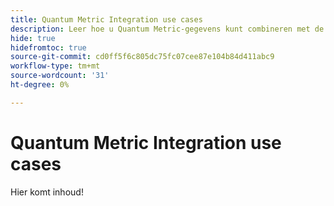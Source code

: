 ```yaml
---
title: Quantum Metric Integration use cases
description: Leer hoe u Quantum Metric-gegevens kunt combineren met de rest van uw gegevens in Customer Journey Analytics.
hide: true
hidefromtoc: true
source-git-commit: cd0ff5f6c805dc75fc07cee87e104b84d411abc9
workflow-type: tm+mt
source-wordcount: '31'
ht-degree: 0%

---
```


# Quantum Metric Integration use cases

Hier komt inhoud!
